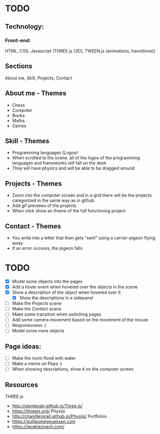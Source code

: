 # TODO

## Technology:
### Front-end:
HTML, CSS, Javascript (THREE.js (3D), TWEEN.js (animations, transitions))

## Sections
About me, Skill, Projects, Contact

## About me - Themes
- Chess
- Computer
- Books
- Maths
- Games

## Skill - Themes
- Programming languages (Logos)
- When scrolled to the scene, all of the logos of the programming languages and frameworks will fall on the desk
- They will have physics and will be able to be dragged around

## Projects - Themes
- Zoom into the computer screen and in a grid there will be the projects categorized in the same way as in github
- Add gif previews of the projects
- When click show an iframe of the full functioning project

## Contact - Themes
- You write into a letter that then gets "sent" using a carrier-pigeon flying away
- If an error occures, the pigeon falls

# TODO
- [x] Model some objects into the pages
- [x] Add a hover event when hovered over the objects in the scene
- [x] Show a description of the object when hovered over it
	- [x] Show the descriptions in a sidepanel
- [ ] Make the *Projects* scene
- [ ] Make the *Contact* scene
- [ ] Make some transition when switching pages
- [ ] Add some camera movement based on the movement of the mouse
- [ ] Responsivness :/
- [ ] Model some more objects

## Page ideas:
- [ ] Make the room flood with water
- [ ] Make a meme on Pepa :)
- [ ] When showing descriptions, show it on the computer screen

## Resources
THREE.js
- http://stemkoski.github.io/Three.js/
- https://threejs.org/
Physijs
- http://chandlerprall.github.io/Physijs/
Portfolios
- https://guillaumegouessan.com
- https://jacekjeznach.com/
